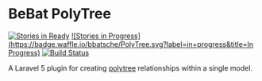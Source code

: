 # BeBat PolyTree

[![Stories in Ready](https://badge.waffle.io/bbatsche/PolyTree.svg?label=ready&title=Ready)](http://waffle.io/bbatsche/PolyTree)
[![Stories in Progress](https://badge.waffle.io/bbatsche/PolyTree.svg?label=in+progress&title=In Progress)](http://waffle.io/bbatsche/PolyTree)
[![Build Status](https://travis-ci.org/bbatsche/PolyTree.svg?branch=master)](https://travis-ci.org/bbatsche/PolyTree)

A Laravel 5 plugin for creating [polytree](https://en.wikipedia.org/wiki/Polytree) relationships within a single model.
